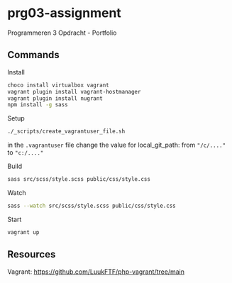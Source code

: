 # prg03-assignment
Programmeren 3 Opdracht - Portfolio

## Commands

Install
```bash
choco install virtualbox vagrant
vagrant plugin install vagrant-hostmanager
vagrant plugin install nugrant
npm install -g sass
```

Setup
```bash
./_scripts/create_vagrantuser_file.sh
```
in the `.vagrantuser` file change the value for local_git_path: from `"/c/...."` to `"c:/...."`


Build
```bash
sass src/scss/style.scss public/css/style.css
```

Watch
```bash
sass --watch src/scss/style.scss public/css/style.css
```

Start
```bash
vagrant up
```

## Resources

Vagrant: https://github.com/LuukFTF/php-vagrant/tree/main